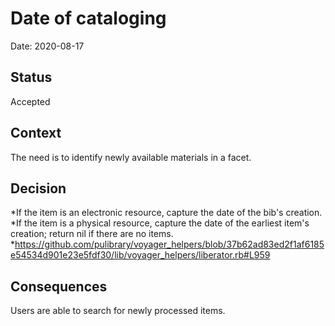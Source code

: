 # Date of cataloging
Date: 2020-08-17
## Status
Accepted
## Context
The need is to identify newly available materials in a facet.
## Decision
*If the item is an electronic resource, capture the date of the bib's creation.
*If the item is a physical resource, capture the date of the earliest item's creation; return nil if there are no items.
*https://github.com/pulibrary/voyager_helpers/blob/37b62ad83ed2f1af6185e54534d901e23e5fdf30/lib/voyager_helpers/liberator.rb#L959
## Consequences
Users are able to search for newly processed items.